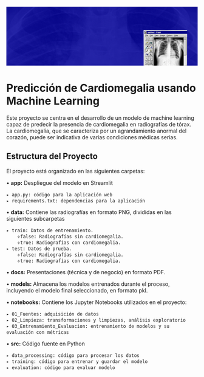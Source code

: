 ![Banner](./imgs_readme/bannerp.png)
# Predicción de Cardiomegalia usando Machine Learning
Este proyecto se centra en el desarrollo de un modelo de machine learning capaz de predecir la presencia de cardiomegalia en radiografías de tórax. La cardiomegalia, que se caracteriza por un agrandamiento anormal del corazón, puede ser indicativa de varias condiciones médicas serias.

## Estructura del Proyecto
El proyecto está organizado en las siguientes carpetas:

  • **app:** Despliegue del modelo en Streamlit

    ▸ app.py: código para la aplicación web
    ▸ requirements.txt: dependencias para la aplicación
  
  • **data:** Contiene las radiografías en formato PNG, divididas en las siguientes subcarpetas
  
    ▸ train: Datos de entrenamiento.
        ⟡false: Radiografías sin cardiomegalia.
        ⟡true: Radiografías con cardiomegalia.
    ▸ test: Datos de prueba.
        ⟡false: Radiografías sin cardiomegalia.
        ⟡true: Radiografías con cardiomegalia.
  
  • **docs:** Presentaciones (técnica y de negocio) en formato PDF.
    
  • **models:** Almacena los modelos entrenados durante el proceso, incluyendo el modelo final seleccionado, en formato pkl.
  
  • **notebooks:** Contiene los Jupyter Notebooks utilizados en el proyecto:
  
    ▸ 01_Fuentes: adquisición de datos
    ▸ 02_Limpieza: transformaciones y limpiezas, análisis exploratorio
    ▸ 03_Entrenamiento_Evaluacion: entrenamiento de modelos y su evaluación con métricas

  • **src:** Código fuente en Python
  
    ▸ data_processing: código para procesar los datos
    ▸ training: código para entrenar y guardar el modelo
    ▸ evaluation: código para evaluar modelo



